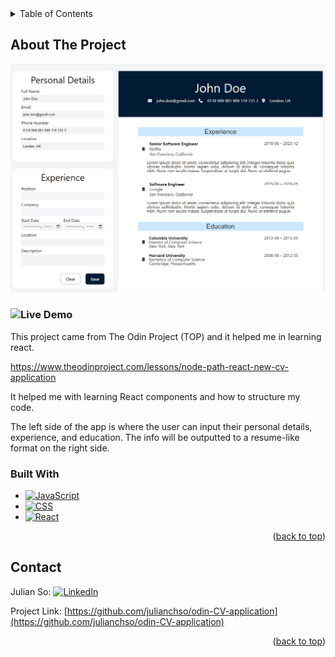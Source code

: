 <!-- TABLE OF CONTENTS -->
<details>
  <summary>Table of Contents</summary>
  <ol>
    <li>
      <a href="#about-the-project">About The Project</a>
      <ul>
        <li><a href="#built-with">Built With</a></li>
      </ul>
    </li>
    <li><a href="#contact">Contact</a></li>
  </ol>
</details>

<!-- ABOUT THE PROJECT -->

## About The Project

![app](media/app.png)

### ![Live Demo](https://julianchso.github.io/odin-CV-application/)

This project came from The Odin Project (TOP) and it helped me in learning react.

https://www.theodinproject.com/lessons/node-path-react-new-cv-application

It helped me with learning React components and how to structure my code.

The left side of the app is where the user can input their personal details, experience, and education. The info will be outputted to a resume-like format on the right side.

<!-- BUILT WITH -->

### Built With

- [![JavaScript](https://img.shields.io/badge/JavaScript-323330?style=for-the-badge&logo=javascript&logoColor=F7DF1E)](https://developer.mozilla.org/en-US/docs/Web/JavaScript)
- [![CSS](https://img.shields.io/badge/CSS3-1572B6?style=for-the-badge&logo=css3&logoColor=white)](https://developer.mozilla.org/en-US/docs/Web/CSS)
- [![React](https://img.shields.io/badge/React-20232A?style=for-the-badge&logo=react&logoColor=61DAFB)](https://reactjs.org/)

<p align="right">(<a href="#readme-top">back to top</a>)</p>

<!-- CONTACT -->

## Contact

Julian So: [![LinkedIn](https://img.shields.io/badge/LinkedIn-0077B5?style=for-the-badge&logo=linkedin&logoColor=white)](https://www.linkedin.com/in/chjulianso/)

Project Link: [https://github.com/julianchso/odin-CV-application](https://github.com/julianchso/odin-CV-application)

<p align="right">(<a href="#readme-top">back to top</a>)</p>
